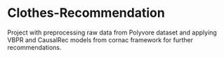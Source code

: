 # Clothes-Recommendation

Project with preprocessing raw data from Polyvore dataset and applying VBPR and CausalRec models from cornac framework for further recommendations.
